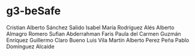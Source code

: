 # g3-beSafe
Cristian Alberto Sánchez Salido
Isabel María Rodríguez Alés
Alberto Almagro Romero
Sufian Abderrahman Faris
Paula del Carmen Guzmán Enríquez
Guillermo Claro Bueno
Luis Vila Martín
Alberto Perez Peña
Pablo Domínguez Alcaide